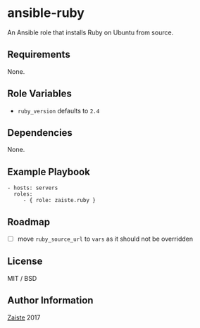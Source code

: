 ansible-ruby
=========

An Ansible role that installs Ruby on Ubuntu from source.

Requirements
------------

None.

Role Variables
--------------

* `ruby_version` defaults to `2.4`

Dependencies
------------

None.

Example Playbook
----------------

    - hosts: servers
      roles:
         - { role: zaiste.ruby }

Roadmap
-------

- [ ] move `ruby_source_url` to `vars` as it should not be overridden

License
-------

MIT / BSD

Author Information
------------------

[Zaiste](http://zaiste.net) 2017 
